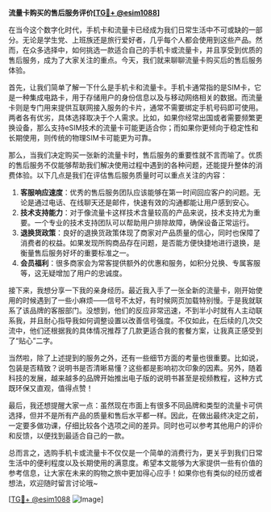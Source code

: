 **流量卡购买的售后服务评价[[TG💪+ @esim1088](https://t.me/s/esim1088)]**

在当今这个数字化时代，手机卡和流量卡已经成为我们日常生活中不可或缺的一部分。无论是学生党、上班族还是旅行爱好者，几乎每个人都会使用到这些产品。然而，在众多选择中，如何挑选一款适合自己的手机卡或流量卡，并且享受到优质的售后服务，成为了大家关注的重点。今天，我们就来聊聊流量卡购买后的售后服务体验。

首先，让我们简单了解一下什么是手机卡和流量卡。手机卡通常指的是SIM卡，它是一种集成电路卡，用于存储用户的身份信息以及与移动网络相关的数据。而流量卡则是专门用来提供互联网接入服务的卡片，通常不需要绑定手机号码即可使用。两者各有优劣，具体选择取决于个人需求。比如，如果你经常出国或者需要频繁更换设备，那么支持eSIM技术的流量卡可能更适合你；而如果你更倾向于稳定性和长期使用，则传统的物理SIM卡可能更为可靠。

那么，当我们决定购买一张新的流量卡时，售后服务的重要性就不言而喻了。优质的售后服务不仅能够帮助我们解决使用过程中遇到的各种问题，还能提升整体的消费体验。以下几点是我们在评估售后服务质量时可以重点关注的内容：

1. **客服响应速度**：优秀的售后服务团队应该能够在第一时间回应客户的问题。无论是通过电话、在线聊天还是邮件，快速有效的沟通都能让用户感到安心。
2. **技术支持能力**：对于像流量卡这样技术含量较高的产品来说，技术支持尤为重要。一个专业的技术支持团队可以帮助用户排除故障，确保设备正常运行。
3. **退换货政策**：良好的退换货政策体现了商家对产品质量的信心，同时也保障了消费者的权益。如果发现所购商品存在问题，是否能方便快捷地进行退换，是衡量售后服务好坏的重要标准之一。
4. **会员福利**：很多商家会为常客提供额外的优惠和服务，如积分兑换、专属客服等，这无疑增加了用户的忠诚度。

接下来，我想分享一下我的亲身经历。最近我入手了一张全新的流量卡，刚开始使用的时候遇到了一些小麻烦——信号不太好，有时候网页加载特别慢。于是我就联系了该品牌的客服部门。没想到，他们的反应非常迅速，不到半小时就有人主动联系我，并且耐心指导我如何调整设置以改善信号强度。不仅如此，在后续的几次交流中，他们还根据我的具体情况推荐了几款更适合我的套餐方案，让我真正感受到了“贴心”二字。

当然啦，除了上述提到的服务之外，还有一些细节方面的考量也很重要。比如说，包装是否精致？说明书是否清晰易懂？这些都是影响初次印象的因素。另外，随着科技的发展，越来越多的品牌开始推出电子版的说明书甚至是视频教程，这种方式既环保又直观，值得点赞！

最后，我还想提醒大家一点：虽然现在市面上有很多不同品牌和类型的流量卡可供选择，但并不是所有产品的质量和售后水平都一样。因此，在做出最终决定之前，一定要多做功课，仔细比较各个选项之间的差异。同时也可以参考其他用户的评价和反馈，以便找到最适合自己的一款。

总而言之，选购手机卡或流量卡不仅仅是一个简单的消费行为，更关乎到我们日常生活中的便利程度以及长期使用的满意度。希望本文能够为大家提供一些有价值的参考信息，让大家在未来的购物之旅中更加得心应手！如果你也有类似的经历或者想法，欢迎随时留言讨论哦~

[[TG💪+ @esim1088](https://t.me/s/esim1088) ![Image](https://i.postimg.cc/4NQfJmqS/Snipaste-2025-05-13-00-14-12.png)]